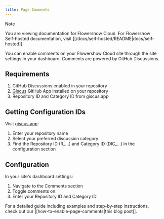 ```yaml
---
title: Page Comments
---
```


> [!note]
> You are viewing documentation for Flowershow Cloud. For Flowershow Self-hosted documentation, visit [[/docs/self-hosted/README|docs/self-hosted]].

You can enable comments on your Flowershow Cloud site through the site settings in your dashboard. Comments are powered by GitHub Discussions.

## Requirements

1. GitHub Discussions enabled in your repository
2. [Giscus](https://github.com/apps/giscus) GitHub App installed on your repository
3. Repository ID and Category ID from giscus.app

## Getting Configuration IDs

Visit [giscus.app](https://giscus.app):
1. Enter your repository name
2. Select your preferred discussion category
3. Find the Repository ID (R_...) and Category ID (DIC_...) in the configuration section

## Configuration

In your site's dashboard settings:
1. Navigate to the Comments section
2. Toggle comments on
3. Enter your Repository ID and Category ID

For a detailed guide including examples and step-by-step instructions, check out our [[how-to-enable-page-comments|this blog post]].
